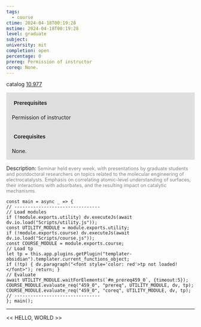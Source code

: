 ```yaml
---
tags:
  - course
ctime: 2024-04-18T00:19:28
mstime: 2024-04-18T00:19:28
level: graduate
subject: 
university: mit
completion: open
percentage: 0
prereq: Permission of instructor
coreq: None.
---
```


catalog [10.977](http://student.mit.edu/catalog/m10b.html#10.977)

<span style="display: block; padding: 15px; background-color: rgb(100, 100, 100, 0.2);"><font id="m_prereq459_0" style="display: block; font-family: Arial, sans-serif; font-weight: bold; padding: 5px">Prerequisites</font><br><span id="prereq459_0">Permission of instructor</span></span>
<span style="display: block; padding: 15px; background-color: rgb(100, 100, 100, 0.2);"><font id="m_coreq459_0" style="display: block; font-family: Arial, sans-serif; font-weight: bold; padding: 5px">Corequisites</font><br><span id="coreq459_0">None.</span></span>

<font style="">Description:</font>
<font style="color: grey; font-size: 0.8rem;">Seminar held every week, with presentations by graduate students and postdoctoral researchers on topics related to the molecular engineering of electrocatalysts. Emphasis on correlating atomic-level understanding of surfaces, their interactions with adsorbates, and the resulting impact on catalytic mechanisms.</font>

```dataviewjs
const main = async _ => {
// --------------------------------
// Load modules
if (!module.exports.utility) dv.executeJs(await dv.io.load("Scripts/utility.js"));
const UTILITY_MODULE = module.exports.utility;
if (!module.exports.course) dv.executeJs(await dv.io.load("Scripts/course.js"));
const COURSE_MODULE = module.exports.course;
// Load tp
let tp = this.app.plugins.getPlugin("templater-obsidian").templater.current_functions_object;
if (!tp) { dv.paragraph("<font style='color: red'>tp not loaded!</font>"); return; }
// Evaluate
await UTILITY_MODULE.waitForElements(`#m_prereq459_0`, {timeout:5});
COURSE_MODULE.evaluate_req("459_0", "prereq", UTILITY_MODULE, dv, tp);
COURSE_MODULE.evaluate_req("459_0", "coreq", UTILITY_MODULE, dv, tp);
// --------------------------------
}; main();
```

---

<< HELLO, WORLD >>
